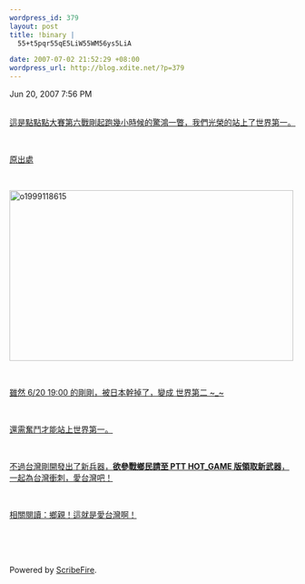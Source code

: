 ```yaml
--- 
wordpress_id: 379
layout: post
title: !binary |
  55+t5pqr55qE5LiW55WM56ys5LiA

date: 2007-07-02 21:52:29 +08:00
wordpress_url: http://blog.xdite.net/?p=379
---
```

Jun 20, 2007 7:56 PM<br /><br /><div class="entry-body"><div id=""><ins class="item-body"><div><p>這是點點點大賽第六戰剛起跑幾小時候的驚鴻一瞥，我們光榮的站上了世界第一。</p><br /><p><a target="_blank" href="http://www.wretch.cc/album/show.php?i=Yearwood&amp;b=10&amp;f=o1999118615.jpg">原出處</a></p><br /><p><a target="_blank" href="http://www.flickr.com/photos/14765209@N00/574894608/" title="相片分享"><img src="http://farm2.static.flickr.com/1353/574894608_113fa400fd.jpg" alt="o1999118615" height="300" width="500" /></a></p><br /><p>雖然 6/20 19:00 的剛剛，被日本幹掉了，變成 <a target="_blank" href="http://www.clickclickclick.com/rank.asp">世界第二</a> ~_~</p><br /><p>還需奮鬥才能站上世界第一。</p><br /><p>不過台灣剛開發出了新兵器，<b>欲參戰鄉民請至 PTT HOT_GAME 版領取新武器</b>，一起為台灣衝刺，愛台灣吧！</p><br /><p>相關閱讀：<a target="_blank" href="http://blog.xdite.net/?p=376">鄉親！這就是愛台灣啊！</a></p></div></ins></div></div><br /><br /><br /><p class="poweredbyperformancing">Powered by <a href="http://scribefire.com/">ScribeFire</a>.</p>
